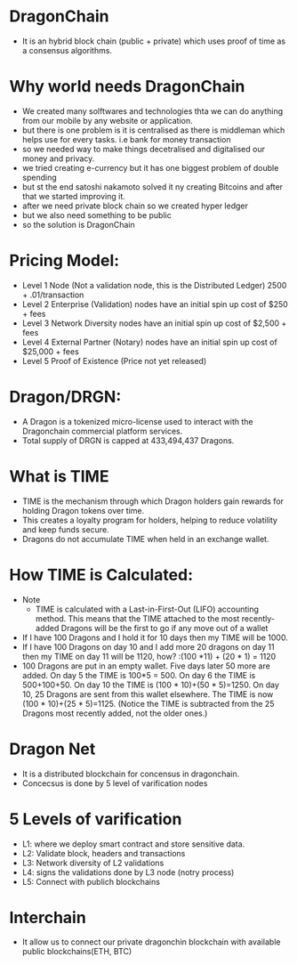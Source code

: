 # DragonChain
- It is an hybrid block chain (public + private) which uses proof of time as a consensus algorithms.

# Why world needs DragonChain
- We created many solftwares and technologies thta we can do anything from our mobile by any website or application.
- but there is one problem is it is centralised as there is middleman which helps use for every tasks. i.e bank for money transaction
- so we needed way to make things decetralised and digitalised our money and privacy.
- we tried creating e-currency but it has one biggest problem of double spending
- but st the end satoshi nakamoto solved it ny creating Bitcoins and after that we started improving it.
- after we need private block chain so we created hyper ledger 
- but we also need something to be public
- so the solution is DragonChain

# Pricing Model:
- Level 1 Node (Not a validation node, this is the Distributed Ledger) 2500 + .01/transaction
- Level 2 Enterprise (Validation) nodes have an initial spin up cost of $250 + fees
- Level 3 Network Diversity nodes have an initial spin up cost of $2,500 + fees
- Level 4 External Partner (Notary) nodes have an initial spin up cost of $25,000 + fees
- Level 5 Proof of Existence (Price not yet released)
 
# Dragon/DRGN:
- A Dragon is a tokenized micro-license used to interact with the Dragonchain commercial platform services.
- Total supply of DRGN is capped at 433,494,437 Dragons.

# What is TIME
- TIME is the mechanism through which Dragon holders gain rewards for holding Dragon tokens over time. 
- This creates a loyalty program for holders, helping to reduce volatility and keep funds secure. 
- Dragons do not accumulate TIME when held in an exchange wallet.


# How TIME is Calculated:
- Note
  - TIME is calculated with a Last-in-First-Out (LIFO) accounting method. This means that the TIME attached to the most recently-added Dragons will be the first to go if any move out of a wallet
- If I have 100 Dragons and I hold it for 10 days then my TIME will be 1000.
- If I have 100 Dragons on day 10 and I add more 20 dragons on day 11 then my TIME on day 11 will be 1120, how? :(100 *11) + (20 * 1) = 1120
- 100 Dragons are put in an empty wallet. Five days later 50 more are added. On day 5 the TIME is 100*5 = 500. On day 6 the TIME is 500+100+50. On day 10 the TIME is (100 * 10)+(50 * 5)=1250. On day 10, 25 Dragons are sent from this wallet elsewhere. The TIME is now (100 * 10)+(25 * 5)=1125. (Notice the TIME is subtracted from the 25 Dragons most recently added, not the older ones.)

# Dragon Net
- It is a distributed blockchain for concensus in dragonchain.
- Concecsus is done by 5 level of varification nodes

# 5 Levels of varification
- L1: where we deploy smart contract and store sensitive data.
- L2: Validate block, headers and transactions
- L3: Network diversity of L2 validations
- L4: signs the validations done by L3 node (notry process)
- L5: Connect with publich blockchains

# Interchain
- It allow us to connect our private dragonchin blockchain with available public blockchains(ETH, BTC)
